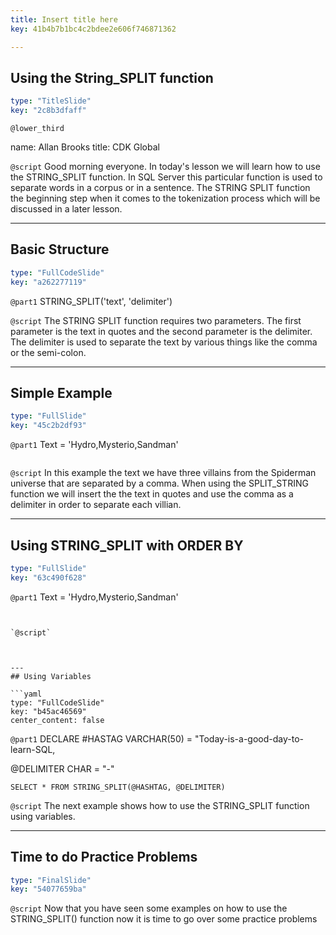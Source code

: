 ```yaml
---
title: Insert title here
key: 41b4b7b1bc4c2bdee2e606f746871362

---
```

## Using the String_SPLIT function

```yaml
type: "TitleSlide"
key: "2c8b3dfaff"
```

`@lower_third`

name: Allan Brooks
title: CDK Global


`@script`
Good morning everyone. In today's lesson we will learn how to use the STRING_SPLIT function. In SQL Server this particular function is used to separate words in a corpus or in a sentence. The STRING SPLIT function the beginning step when it comes to the tokenization process which will be discussed in a later lesson.


---
## Basic Structure

```yaml
type: "FullCodeSlide"
key: "a262277119"
```

`@part1`
STRING_SPLIT('text', 'delimiter')


`@script`
The STRING SPLIT function requires two parameters. The first parameter is the text in quotes and the second parameter is the delimiter. The delimiter is used to separate the text by various things like the comma or the semi-colon.


---
## Simple Example

```yaml
type: "FullSlide"
key: "45c2b2df93"
```

`@part1`
Text = 'Hydro,Mysterio,Sandman'


```STRING_SPLIT('Hydro,Mysterio,Sandman', ',')
```


`@script`
In this example the text we have three villains from the Spiderman universe that are separated by a comma. When using the SPLIT_STRING function we will insert the the text in quotes and use the comma as a delimiter in order to separate each villian.


---
## Using STRING_SPLIT with ORDER BY

```yaml
type: "FullSlide"
key: "63c490f628"
```

`@part1`
Text = 'Hydro,Mysterio,Sandman'


```STRING_SPLIT('Hydro,Mysterio,Sandman', ',') ORDER BY ASC


`@script`



---
## Using Variables

```yaml
type: "FullCodeSlide"
key: "b45ac46569"
center_content: false
```

`@part1`
DECLARE #HASTAG VARCHAR(50) = "Today-is-a-good-day-to-learn-SQL, 

@DELIMITER CHAR = "-"

```SELECT * FROM STRING_SPLIT(@HASHTAG, @DELIMITER)```


`@script`
The next example shows how to use the STRING_SPLIT function using variables.


---
## Time to do Practice Problems

```yaml
type: "FinalSlide"
key: "54077659ba"
```

`@script`
Now that you have seen some examples on how to use the STRING_SPLIT() function now it is time to go over some practice problems

